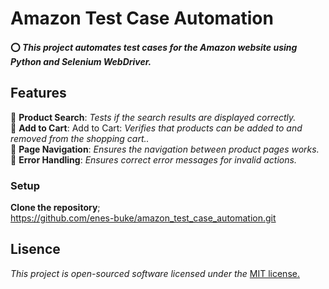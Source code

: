 #  **Amazon Test Case Automation**
#### ⭕ *This project automates test cases for the Amazon website using Python and Selenium WebDriver.*


## **Features**

🔶 **Product Search**: *Tests if the search results are displayed correctly.*    
🔶 **Add to Cart**: Add to Cart: *Verifies that products can be added to and removed from the shopping cart..*    
🔶 **Page Navigation**: *Ensures the navigation between product pages works.*    
🔶 **Error Handling**: *Ensures correct error messages for invalid actions.*    
  
### **Setup**


   **Clone the repository**;    
   https://github.com/enes-buke/amazon_test_case_automation.git     

## **Lisence**  
_This project is open-sourced software licensed under the_ [MIT license.](Lisence.md)
